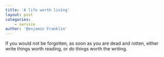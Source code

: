 ```yaml
---
title: 'A life worth living'
layout: post
categories:
    - service
author: 'Benjamin Franklin'
---
```


If you would not be forgotten, as soon as you are dead and rotten, either write things worth reading, or do things worth the writing.